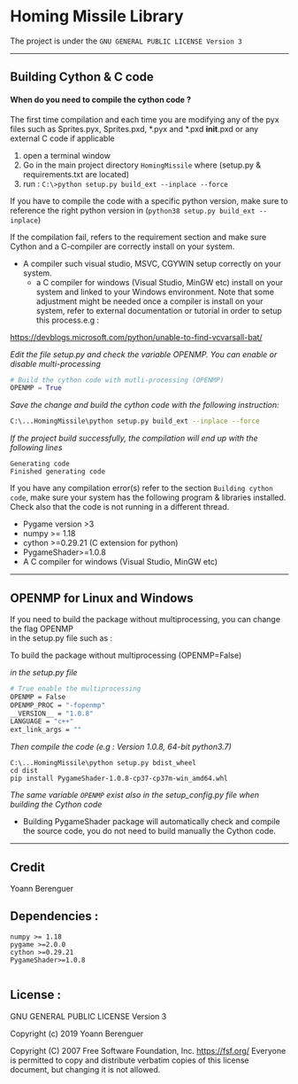 # Homing Missile Library 


The project is under the `GNU GENERAL PUBLIC LICENSE Version 3`

---

## Building Cython & C code 

#### When do you need to compile the cython code ? 

The first time compilation and each time you are modifying any 
of the pyx files such as Sprites.pyx, Sprites.pxd, *.pyx and *.pxd __init__.pxd 
or any external C code if applicable

1) open a terminal window
2) Go in the main project directory `HomingMissile` where (setup.py & requirements.txt
   are located)
3) run : `C:\>python setup.py build_ext --inplace --force`

If you have to compile the code with a specific python 
version, make sure to reference the right python version 
in (`python38 setup.py build_ext --inplace`)

If the compilation fail, refers to the requirement section and 
make sure Cython and a C-compiler are correctly install on your
 system.
- A compiler such visual studio, MSVC, CGYWIN setup correctly on 
  your system.
  - a C compiler for windows (Visual Studio, MinGW etc) install 
  on your system and linked to your Windows environment.
  Note that some adjustment might be needed once a compiler is 
  install on your system, refer to external documentation or 
  tutorial in order to setup this process.e.g :
    
https://devblogs.microsoft.com/python/unable-to-find-vcvarsall-bat/

*Edit the file setup.py and check the variable OPENMP.*
*You can enable or disable multi-processing*
```python
# Build the cython code with mutli-processing (OPENMP) 
OPENMP = True
```
*Save the change and build the cython code with the following instruction:*
```bash
C:\...HomingMissile\python setup.py build_ext --inplace --force
````
*If the project build successfully, the compilation will end up with the following lines*
```
Generating code
Finished generating code
```
If you have any compilation error(s) refer to the section ```Building cython code```, make sure 
your system has the following program & libraries installed. Check also that the code is not 
running in a different thread.  
- Pygame version >3
- numpy >= 1.18
- cython >=0.29.21 (C extension for python) 
- PygameShader>=1.0.8 
- A C compiler for windows (Visual Studio, MinGW etc)
---
## OPENMP for Linux and Windows

If you need to build the package without multiprocessing, you can change the flag OPENMP  
in the setup.py file such as :

To build the package without multiprocessing (OPENMP=False)


*in the setup.py file*
```bash
# True enable the multiprocessing
OPENMP = False
OPENMP_PROC = "-fopenmp" 
__VERSION__ = "1.0.8" 
LANGUAGE = "c++"
ext_link_args = ""


```
*Then compile the code (e.g : Version 1.0.8, 64-bit python3.7)*
```cmdline
C:\...HomingMissile\python setup.py bdist_wheel 
cd dist
pip install PygameShader-1.0.8-cp37-cp37m-win_amd64.whl
```

*The same variable `OPENMP` exist also in the setup_config.py file when building the Cython code*

* Building PygameShader package will automatically check and compile the source code, you do not 
need to build manually the Cython code.
---

## Credit
Yoann Berenguer 

## Dependencies :
```
numpy >= 1.18
pygame >=2.0.0
cython >=0.29.21
PygameShader>=1.0.8
   
```


## License :

GNU GENERAL PUBLIC LICENSE Version 3

Copyright (c) 2019 Yoann Berenguer

Copyright (C) 2007 Free Software Foundation, Inc. <https://fsf.org/>
Everyone is permitted to copy and distribute verbatim copies
of this license document, but changing it is not allowed.

